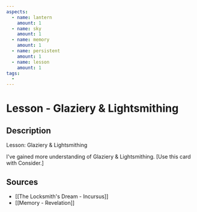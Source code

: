 ```yaml
---
aspects: 
  - name: lantern
    amount: 1
  - name: sky
    amount: 1
  - name: memory
    amount: 1
  - name: persistent
    amount: 1
  - name: lesson
    amount: 1
tags:
  - 
---
```


# Lesson - Glaziery & Lightsmithing

## Description
Lesson: Glaziery & Lightsmithing

I've gained more understanding of Glaziery & Lightsmithing. [Use this card with Consider.]
## Sources
- [[The Locksmith's Dream - Incursus]]
- [[Memory - Revelation]]